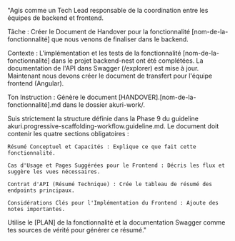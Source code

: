"Agis comme un Tech Lead responsable de la coordination entre les équipes de backend et frontend.

Tâche : Créer le Document de Handover pour la fonctionnalité [nom-de-la-fonctionnalité] que nous venons de finaliser dans le backend.

Contexte :
L'implémentation et les tests de la fonctionnalité [nom-de-la-fonctionnalité] dans le projet backend-nest ont été complétées. La documentation de l'API dans Swagger (/explorer) est mise à jour. Maintenant nous devons créer le document de transfert pour l'équipe frontend (Angular).

Ton Instruction :
Génère le document [HANDOVER].[nom-de-la-fonctionnalité].md dans le dossier akuri-work/.

Suis strictement la structure définie dans la Phase 9 du guideline akuri.progressive-scaffolding-workflow.guideline.md. Le document doit contenir les quatre sections obligatoires :

    Résumé Conceptuel et Capacités : Explique ce que fait cette fonctionnalité.

    Cas d'Usage et Pages Suggérées pour le Frontend : Décris les flux et suggère les vues nécessaires.

    Contrat d'API (Résumé Technique) : Crée le tableau de résumé des endpoints principaux.

    Considérations Clés pour l'Implémentation du Frontend : Ajoute des notes importantes.

Utilise le [PLAN] de la fonctionnalité et la documentation Swagger comme tes sources de vérité pour générer ce résumé."